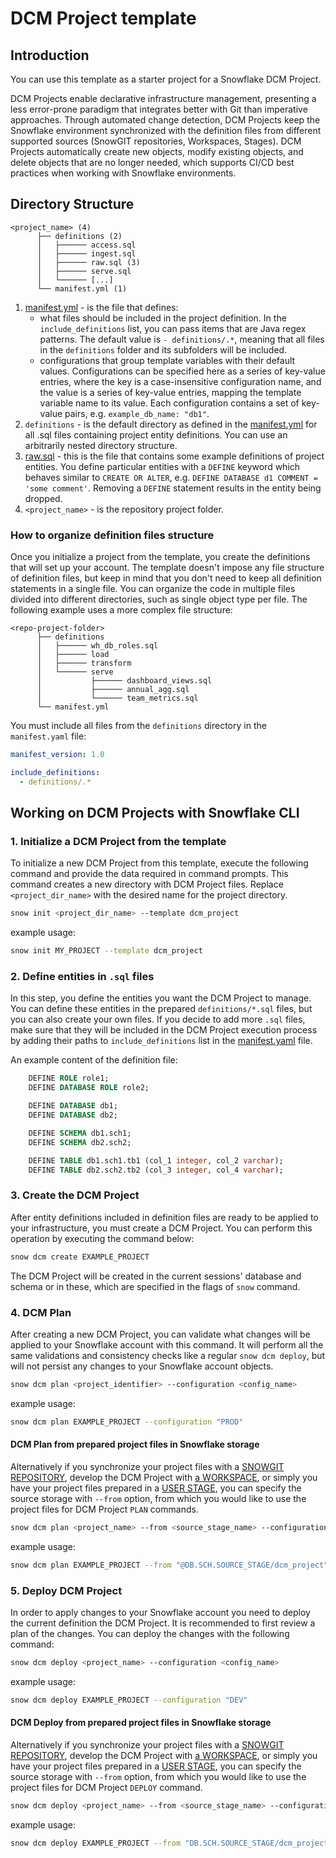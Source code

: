 # DCM Project template

## Introduction

You can use this template as a starter project for a Snowflake DCM Project.

DCM Projects enable declarative infrastructure management, presenting a less error-prone paradigm
that integrates better with Git than imperative approaches. Through automated change detection, DCM
Projects keep the Snowflake environment synchronized with the definition files from different supported
sources (SnowGIT repositories, Workspaces, Stages). DCM Projects automatically create new objects,
modify existing objects, and delete objects that are no longer needed, which supports CI/CD best
practices when working with Snowflake environments.

## Directory Structure

```
<project_name> (4)
      ├── definitions (2)
      │   ├────── access.sql
      │   ├────── ingest.sql
      │   ├────── raw.sql (3)
      │   ├────── serve.sql
      │   └────── [...]
      └── manifest.yml (1)
```

1. [manifest.yml][manifest] - is the file that defines:
    * what files should be included in the project definition. In the `include_definitions` list, you can pass items that are Java regex patterns. The default value is `- definitions/.*`, meaning that all files in the `definitions` folder and its subfolders will be included.
    * configurations that group template variables with their default values. Configurations can be specified here as a series of key-value entries, where the key is a case-insensitive configuration name, and the value is a series of key-value entries, mapping the template variable name to its value. Each configuration contains a set of key-value pairs, e.g. `example_db_name: "db1"`.
2. `definitions` - is the default directory as defined in the [manifest.yml][manifest] for all .sql files containing project entity definitions. You can use an arbitrarily nested directory structure.
3. [raw.sql][raw.sql] - this is the file that contains some example definitions of project entities. You define particular entities with a `DEFINE` keyword which behaves similar to `CREATE OR ALTER`, e.g. `DEFINE DATABASE d1 COMMENT = 'some comment'`. Removing a `DEFINE` statement results in the entity being dropped.
4. `<project_name>` - is the repository project folder.

### How to organize definition files structure

Once you initialize a project from the template, you create the definitions that will set up your
account. The template doesn't impose any file structure of definition files, but keep in mind that you
don't need to keep all definition statements in a single file. You can organize the code in multiple
files divided into different directories, such as single object type per file. The following
example uses a more complex file structure:

```
<repo-project-folder>
      ├── definitions
      │   ├────── wh_db_roles.sql
      │   ├────── load
      │   ├────── transform
      │   └────── serve
      │           ├────── dashboard_views.sql
      │           ├────── annual_agg.sql
      │           └────── team_metrics.sql
      └── manifest.yml
```

You must include all files from the `definitions` directory in the `manifest.yaml` file:

```yaml
manifest_version: 1.0

include_definitions:
  - definitions/.*
```

## Working on DCM Projects with Snowflake CLI

### 1. Initialize a DCM Project from the template

To initialize a new DCM Project from this template, execute the following command and provide the
data required in command prompts. This command creates a new directory with DCM Project files.
Replace `<project_dir_name>` with the desired name for the project directory.

```bash
snow init <project_dir_name> --template dcm_project
```

example usage:

```bash
snow init MY_PROJECT --template dcm_project
```

### 2. Define entities in `.sql` files

In this step, you define the entities you want the DCM Project to manage. You can define these entities
in the prepared `definitions/*.sql` files, but you can also create your own files. If you
decide to add more `.sql` files, make sure that they will be included in the DCM Project execution process
by adding their paths to `include_definitions` list in the [manifest.yaml][manifest] file.

An example content of the definition file:
```sql
    DEFINE ROLE role1;
    DEFINE DATABASE ROLE role2;

    DEFINE DATABASE db1;
    DEFINE DATABASE db2;

    DEFINE SCHEMA db1.sch1;
    DEFINE SCHEMA db2.sch2;

    DEFINE TABLE db1.sch1.tb1 (col_1 integer, col_2 varchar);
    DEFINE TABLE db2.sch2.tb2 (col_3 integer, col_4 varchar);
```

### 3. Create the DCM Project

After entity definitions included in definition files are ready to be applied to your infrastructure,
you must create a DCM Project. You can perform this operation by executing the command below:

```bash
snow dcm create EXAMPLE_PROJECT
```

The DCM Project will be created in the current sessions'
database and schema or in these, which are specified in the flags of `snow` command.

### 4. DCM Plan

After creating a new DCM Project, you can validate what changes will be applied to your Snowflake
account with this command. It will perform all the same validations and consistency checks
like a regular `snow dcm deploy`, but will not persist any changes to your Snowflake account objects.

```bash
snow dcm plan <project_identifier> --configuration <config_name>
```

example usage:

```bash
snow dcm plan EXAMPLE_PROJECT --configuration "PROD"
```

#### DCM Plan from prepared project files in Snowflake storage

Alternatively if you synchronize your project files with a [SNOWGIT REPOSITORY][snowgit_docs], develop
the DCM Project with [a WORKSPACE][workspaces_docs], or simply you have your project files prepared in
a [USER STAGE][stages_docs], you can specify the source storage with `--from` option, from which you
would like to use the project files for DCM Project `PLAN` commands.

```bash
snow dcm plan <project_name> --from <source_stage_name> --configuration <config_name>
```

example usage:

```bash
snow dcm plan EXAMPLE_PROJECT --from "@DB.SCH.SOURCE_STAGE/dcm_project" --configuration "PROD"
```

### 5. Deploy DCM Project

In order to apply changes to your Snowflake account you need to deploy the current definition
the DCM Project. It is recommended to first review a plan of the changes. You can deploy the changes
with the following command:

```bash
snow dcm deploy <project_name> --configuration <config_name>
```

example usage:

```bash
snow dcm deploy EXAMPLE_PROJECT --configuration "DEV"
```

#### DCM Deploy from prepared project files in Snowflake storage

Alternatively if you synchronize your project files with a [SNOWGIT REPOSITORY][snowgit_docs], develop
the DCM Project with [a WORKSPACE][workspaces_docs], or simply you have your project files prepared in
a [USER STAGE][stages_docs], you can specify the source storage with `--from` option, from which you
would like to use the project files for DCM Project `DEPLOY` command.

```bash
snow dcm deploy <project_name> --from <source_stage_name> --configuration <config_name>
```

example usage:

```bash
snow dcm deploy EXAMPLE_PROJECT --from "DB.SCH.SOURCE_STAGE/dcm_project" --configuration "PROD"
```

[manifest]: ./manifest.yml
[raw.sql]: ./definitions/raw.sql
[template]: ./template.yml
[workspaces_docs]: https://docs.snowflake.com/en/user-guide/ui-snowsight/workspaces
[stages_docs]: https://docs.snowflake.com/en/user-guide/data-load-local-file-system-create-stage
[snowgit_docs]: https://docs.snowflake.com/en/developer-guide/git/git-overview
